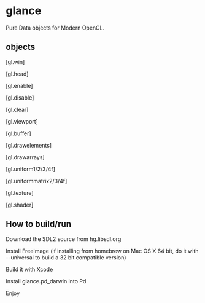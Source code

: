 glance
======

Pure Data objects for Modern OpenGL.

objects
-------

[gl.win]

[gl.head]

[gl.enable]

[gl.disable]

[gl.clear]

[gl.viewport]

[gl.buffer]

[gl.drawelements]

[gl.drawarrays]

[gl.uniform1/2/3/4f]

[gl.uniformmatrix2/3/4f]

[gl.texture]

[gl.shader]

How to build/run
----------------

Download the SDL2 source from hg.libsdl.org

Install FreeImage (if installing from homebrew on Mac OS X 64 bit, do it with --universal to build a 32 bit compatible version)

Build it with Xcode

Install glance.pd_darwin into Pd

Enjoy
